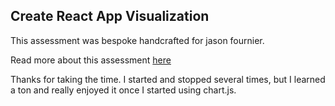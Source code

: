 ## Create React App Visualization

This assessment was bespoke handcrafted for jason fournier.

Read more about this assessment [here](https://react.eogresources.com)


Thanks for taking the time.  I started and stopped several times, but I learned a ton and really enjoyed it once I started using chart.js. 